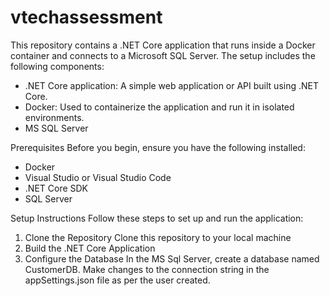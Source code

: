 # vtechassessment

This repository contains a .NET Core application that runs inside a Docker container and connects to a Microsoft SQL Server. The setup includes the following components:

* .NET Core application: A simple web application or API built using .NET Core.
* Docker: Used to containerize the application and run it in isolated environments.
* MS SQL Server

Prerequisites
Before you begin, ensure you have the following installed:

* Docker
* Visual Studio or Visual Studio Code
* .NET Core SDK
* SQL Server

Setup Instructions
Follow these steps to set up and run the application:

1. Clone the Repository
Clone this repository to your local machine
2. Build the .NET Core Application
3. Configure the Database
In the MS Sql Server, create a database named CustomerDB. Make changes to the connection string in the appSettings.json file as per the user created.
